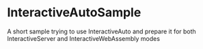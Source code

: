 # InteractiveAutoSample
A short sample trying to use InteractiveAuto and prepare it for both InteractiveServer and InteractiveWebAssembly modes
